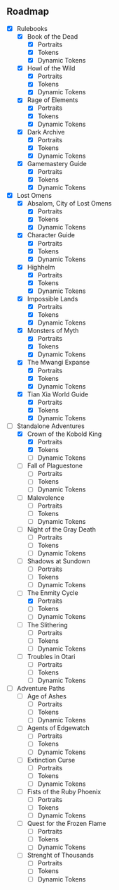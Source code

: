 ## Roadmap

- [X] Rulebooks
	- [X] Book of the Dead
		- [X] Portraits
		- [X] Tokens
		- [X] Dynamic Tokens
	- [X] Howl of the Wild
		- [X] Portraits
		- [X] Tokens	
		- [X] Dynamic Tokens
	- [X] Rage of Elements
		- [X] Portraits
		- [X] Tokens
		- [X] Dynamic Tokens
	- [X] Dark Archive
		- [X] Portraits
		- [X] Tokens
		- [X] Dynamic Tokens
	- [X] Gamemastery Guide
		- [X] Portraits
		- [X] Tokens
		- [X] Dynamic Tokens
- [X] Lost Omens
	- [X] Absalom, City of Lost Omens
		- [X] Portraits
		- [X] Tokens
		- [X] Dynamic Tokens
	- [X] Character Guide
		- [X] Portraits
		- [X] Tokens
		- [X] Dynamic Tokens
	- [X] Highhelm
		- [X] Portraits
		- [X] Tokens
		- [X] Dynamic Tokens
	- [X] Impossible Lands
		- [X] Portraits
		- [X] Tokens
		- [X] Dynamic Tokens
	- [X] Monsters of Myth
		- [X] Portraits
		- [X] Tokens
		- [X] Dynamic Tokens
	- [X] The Mwangi Expanse
		- [X] Portraits
		- [X] Tokens
		- [X] Dynamic Tokens
	- [X] Tian Xia World Guide
		- [X] Portraits
		- [X] Tokens
		- [X] Dynamic Tokens
- [ ] Standalone Adventures
	- [X] Crown of the Kobold King
		- [X] Portraits
		- [X] Tokens
		- [ ] Dynamic Tokens
	- [ ]  Fall of Plaguestone
		- [ ] Portraits
		- [ ] Tokens
		- [ ] Dynamic Tokens
	- [ ] Malevolence
		- [ ] Portraits
		- [ ] Tokens
		- [ ] Dynamic Tokens
	- [ ] Night of the Gray Death
		- [ ] Portraits
		- [ ] Tokens
		- [ ] Dynamic Tokens
	- [ ] Shadows at Sundown
		- [ ] Portraits
		- [ ] Tokens
		- [ ] Dynamic Tokens
	- [ ] The Enmity Cycle
		- [X] Portraits
		- [ ] Tokens
		- [ ] Dynamic Tokens
	- [ ] The Slithering
		- [ ] Portraits
		- [ ] Tokens
		- [ ] Dynamic Tokens
	- [ ] Troubles in Otari
		- [ ] Portraits
		- [ ] Tokens
		- [ ] Dynamic Tokens
- [ ] Adventure Paths
	- [ ] Age of Ashes
		- [ ] Portraits
		- [ ] Tokens
		- [ ] Dynamic Tokens
	- [ ] Agents of Edgewatch
		- [ ] Portraits
		- [ ] Tokens
		- [ ] Dynamic Tokens
	- [ ] Extinction Curse
		- [ ] Portraits
		- [ ] Tokens
		- [ ] Dynamic Tokens
	- [ ] Fists of the Ruby Phoenix
		- [ ] Portraits
		- [ ] Tokens
		- [ ] Dynamic Tokens
	- [ ] Quest for the Frozen Flame
		- [ ] Portraits
		- [ ] Tokens
		- [ ] Dynamic Tokens
	- [ ] Strenght of Thousands
		- [ ] Portraits
		- [ ] Tokens
		- [ ] Dynamic Tokens